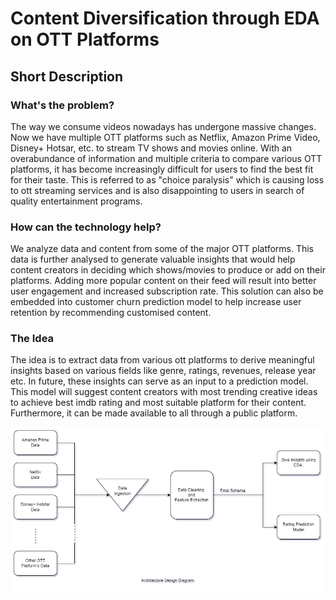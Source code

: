 # Content Diversification through EDA on OTT Platforms  


## Short Description

### What's the problem?
The way we consume videos nowadays has undergone massive changes. Now we have multiple OTT platforms such as Netflix, Amazon Prime Video, Disney+ Hotsar, etc. to stream TV shows and movies online. With an overabundance of information and multiple criteria to compare various OTT platforms, it has become increasingly difficult for users to find the best fit for their taste. This is referred to as "choice paralysis" which is causing loss to ott streaming services and is also disappointing to users in search of quality entertainment programs. 

### How can the technology help?
We analyze data and content from some of the major OTT platforms. This data is further analysed to generate valuable insights that would help content creators in deciding which shows/movies to produce or add on their platforms. Adding more popular content on their feed will result into better user engagement and increased subscription rate. This solution can also be embedded into customer churn prediction model to help increase user retention by recommending customised content. 
	
### The Idea
The idea is to extract data from various ott platforms to derive meaningful insights based on various fields like genre, ratings, revenues, release year etc. In future, these insights can serve as an input to a prediction model. This model will suggest content creators with most trending creative ideas to achieve best imdb rating and most suitable platform for their content. Furthermore, it can be made available to all through a public platform.

![Architecture Diagram](Images/architecture-diagram.png)